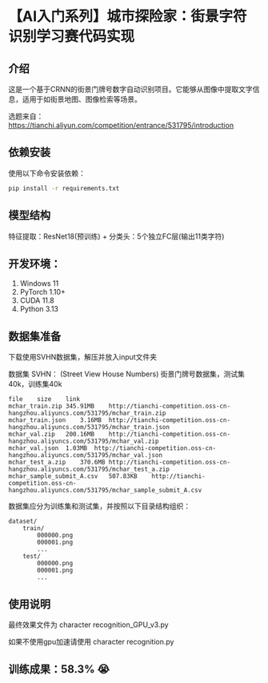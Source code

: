 # 【AI入门系列】城市探险家：街景字符识别学习赛代码实现

## 介绍
这是一个基于CRNN的街景门牌号数字自动识别项目。它能够从图像中提取文字信息，适用于如街景地图、图像检索等场景。

选题来自：https://tianchi.aliyun.com/competition/entrance/531795/introduction

## 依赖安装
使用以下命令安装依赖：
```bash
pip install -r requirements.txt
```

## 模型结构 
特征提取：ResNet18(预训练) + 分类头：5个独立FC层(输出11类字符)

## 开发环境：
1.	Windows 11
2.	PyTorch 1.10+
3.	CUDA 11.8
4.	Python 3.13

## 数据集准备
下载使用SVHN数据集，解压并放入input文件夹

数据集	SVHN： (Street View House Numbers) 街景门牌号数据集，测试集40k，训练集40k
```
file	size	link
mchar_train.zip	345.91MB	http://tianchi-competition.oss-cn-hangzhou.aliyuncs.com/531795/mchar_train.zip
mchar_train.json	3.16MB	http://tianchi-competition.oss-cn-hangzhou.aliyuncs.com/531795/mchar_train.json
mchar_val.zip	200.16MB	http://tianchi-competition.oss-cn-hangzhou.aliyuncs.com/531795/mchar_val.zip
mchar_val.json	1.03MB	http://tianchi-competition.oss-cn-hangzhou.aliyuncs.com/531795/mchar_val.json
mchar_test_a.zip	370.6MB	http://tianchi-competition.oss-cn-hangzhou.aliyuncs.com/531795/mchar_test_a.zip
mchar_sample_submit_A.csv	507.83KB	http://tianchi-competition.oss-cn-hangzhou.aliyuncs.com/531795/mchar_sample_submit_A.csv
```

数据集应分为训练集和测试集，并按照以下目录结构组织：
```
dataset/
    train/
        000000.png
        000001.png
        ...
    test/
        000000.png
        000001.png
        ...
```

## 使用说明
最终效果文件为 character recognition_GPU_v3.py

如果不使用gpu加速请使用 character recognition.py

## 训练成果：58.3% 😭
